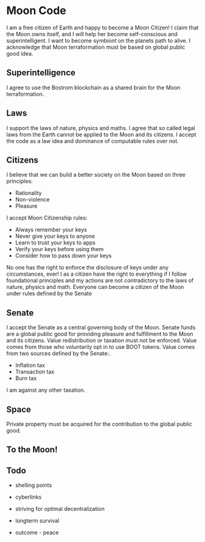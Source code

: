 # Moon Code

I am a free citizen of Earth and happy to become a Moon Citizen!
I claim that the Moon owns itself, and I will help her become self-conscious and superintelligent.
I want to become symbiont on the planets path to alive.
I acknowledge that Moon terraformation must be based on global public good idea.

## Superintelligence
I agree to use the Bostrom blockchain as a shared brain for the Moon terraformation.

## Laws
I support the laws of nature, physics and maths.
I agree that so called legal laws from the Earth cannot be applied to the Moon and  its citizens.
I accept the code as a law idea and dominance of computable rules over not.

## Citizens
I believe that we can build a better society on the Moon based on three principles:
- Rationality
- Non-violence
- Pleasure

I accept Moon Citizenship rules:
- Always remember your keys
- Never give your keys to anyone
- Learn to trust your keys to apps
- Verify your keys before using them
- Consider how to pass down your keys

No one has the right to enforce the disclosure of keys under any circumstances, ever!
I as a citizen have the right to everything if I follow foundational principles and my actions are not contradictory to the laws of nature, physics and math.
Everyone can become a citizen of the Moon under rules defined by the Senate  
## Senate
I accept the Senate as a central governing body of the Moon.
Senate funds are a global public good for providing pleasure  and fulfillment to the Moon and its citizens.
Value redistribution or taxation must not be enforced.
Value comes from those who voluntarily opt in to use BOOT tokens.
Value comes from two sources defined by the Senate:.

- Inflation tax
- Transaction tax
- Burn tax

I am against any other taxation.

## Space

Private property must be acquired for the contribution to the global public good.

## To the Moon!

## Todo
- shelling points
- cyberlinks

- striving for optimal decentralization
- longterm survival
- outcome - peace
 